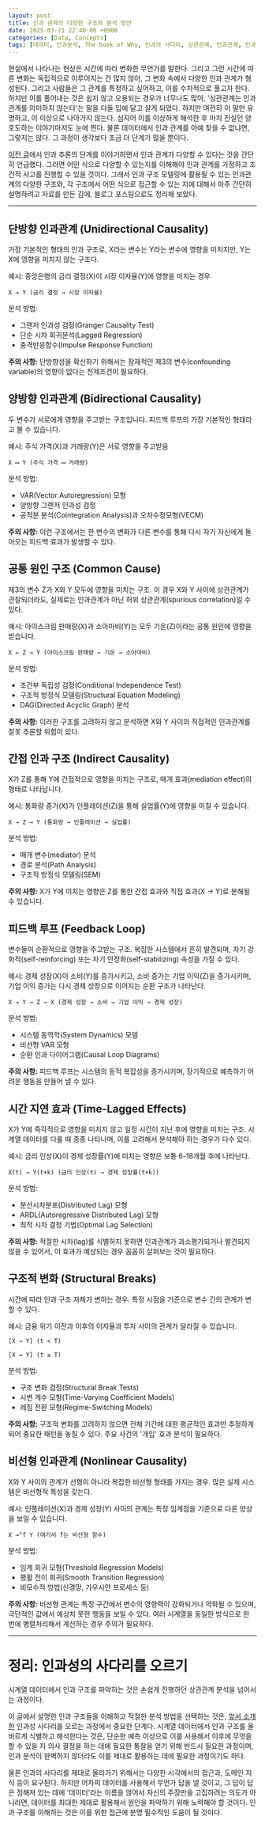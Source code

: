 ```yaml
---
layout: post
title: 인과 관계의 다양한 구조와 분석 방안
date: 2025-03-21 22:40:00 +0900
categories: [Data, Concepts]
tags: [데이터, 인과분석, The book of Why, 인과의 사다리, 상관관계, 인과관계, 인과, 인과구조]
---
```



현실에서 나타나는 현상은 시간에 따라 변화한 무언가를 말한다. 그리고 그런 시간에 따른 변화는 독립적으로 이루어지는 건 많지 않아, 그 변화 속에서 다양한 인과 관계가 형성된다. 그리고 사람들은 그 관계를 특정하고 싶어하고, 이를 수치적으로 풀고자 한다. 하지만 이를 풀어내는 것은 쉽지 않고 오용되는 경우가 너무나도 많아, '상관관계는 인과관계를 의미하지 않는다'는 말을 다들 입에 달고 살게 되었다. 하지만 여전히 이 말만 유명하고, 이 이상으로 나아가지 않는다. 심지어 이를 이상하게 해석한 후 마치 진실인 양 호도하는 이야기마저도 눈에 띈다. 물론 데이터에서 인과 관계를 아예 찾을 수 없냐면, 그렇지는 않다. 그 과정이 생각보다 조금 더 단계가 많을 뿐이다.

[이전 글](https://cojette.github.io/posts/ladderofcausation/)에서 인과 추론의 단계를 이야기하면서 인과 관계가 다양할 수 있다는 것을 간단히 언급했다. 그러면 어떤 식으로 다양할 수 있는지를 이해해야 인과 관계를 가정하고 조건적 사고를 진행할 수 있을 것이다. 그래서 인과 구조 모델링에 활용될 수 있는 인과관계의 다양한 구조와, 각 구조에서 어떤 식으로 접근할 수 있는 지에 대해서 아주 간단히 설명하려고 자료를 만든 김에, 블로그 포스팅으로도 정리해 보았다.

* * * * *

## 단방향 인과관계 (Unidirectional Causality)

가장 기본적인 형태의 인과 구조로, X라는 변수는 Y라는 변수에 영향을 미치지만, Y는 X에 영향을 미치지 않는 구조다.

예시: 중앙은행의 금리 결정(X)이 시장 이자율(Y)에 영향을 미치는 경우

```
X → Y (금리 결정 → 시장 이자율)

```

분석 방법:

-   그랜저 인과성 검정(Granger Causality Test)
-   단순 시차 회귀분석(Lagged Regression)
-   충격반응함수(Impulse Response Function)

**주의 사항:** 단방향성을 확신하기 위해서는 잠재적인 제3의 변수(confounding variable)의 영향이 없다는 전제조건이 필요하다.



## 양방향 인과관계 (Bidirectional Causality)

두 변수가 서로에게 영향을 주고받는 구조입니다. 피드백 루프의 가장 기본적인 형태라고 볼 수 있습니다.

예시: 주식 가격(X)과 거래량(Y)은 서로 영향을 주고받음

```
X ⟷ Y (주식 가격 ⟷ 거래량)

```

분석 방법:

-   VAR(Vector Autoregression) 모형
-   양방향 그랜저 인과성 검정
-   공적분 분석(Cointegration Analysis)과 오차수정모형(VECM)

**주의 사항:** 이런 구조에서는 한 변수의 변화가 다른 변수를 통해 다시 자기 자신에게 돌아오는 피드백 효과가 발생할 수 있다.



## 공통 원인 구조 (Common Cause)


제3의 변수 Z가 X와 Y 모두에 영향을 미치는 구조. 이 경우 X와 Y 사이에 상관관계가 관찰되더라도, 실제로는 인과관계가 아닌 허위 상관관계(spurious correlation)일 수 있다.

예시: 아이스크림 판매량(X)과 소아마비(Y)는 모두 기온(Z)이라는 공통 원인에 영향을 받습니다.

```
X ← Z → Y (아이스크림 판매량 ← 기온 → 소아마비)

```

분석 방법:

-   조건부 독립성 검정(Conditional Independence Test)
-   구조적 방정식 모델링(Structural Equation Modeling)
-   DAG(Directed Acyclic Graph) 분석

**주의 사항:** 이러한 구조를 고려하지 않고 분석하면 X와 Y 사이의 직접적인 인과관계를 잘못 추론할 위험이 있다.



## 간접 인과 구조 (Indirect Causality)


X가 Z를 통해 Y에 간접적으로 영향을 미치는 구조로, 매개 효과(mediation effect)의 형태로 나타납니다.

예시: 통화량 증가(X)가 인플레이션(Z)을 통해 실업률(Y)에 영향을 미칠 수 있습니다.

```
X → Z → Y (통화량 → 인플레이션 → 실업률)

```

분석 방법:

-   매개 변수(mediator) 분석
-   경로 분석(Path Analysis)
-   구조적 방정식 모델링(SEM)

**주의 사항:** X가 Y에 미치는 영향은 Z를 통한 간접 효과와 직접 효과(X → Y)로 분해될 수 있습니다.



## 피드백 루프 (Feedback Loop)


변수들이 순환적으로 영향을 주고받는 구조. 복잡한 시스템에서 흔히 발견되며, 자기 강화적(self-reinforcing) 또는 자기 안정화(self-stabilizing) 속성을 가질 수 있다.

예시: 경제 성장(X)이 소비(Y)를 증가시키고, 소비 증가는 기업 이익(Z)을 증가시키며, 기업 이익 증가는 다시 경제 성장으로 이어지는 순환 구조가 나타난다.

```
X → Y → Z → X (경제 성장 → 소비 → 기업 이익 → 경제 성장)

```

분석 방법:

-   시스템 동역학(System Dynamics) 모델
-   비선형 VAR 모형
-   순환 인과 다이어그램(Causal Loop Diagrams)

**주의 사항:** 피드백 루프는 시스템의 동적 복잡성을 증가시키며, 장기적으로 예측하기 어려운 행동을 만들어 낼 수 있다.


## 시간 지연 효과 (Time-Lagged Effects)

X가 Y에 즉각적으로 영향을 미치지 않고 일정 시간이 지난 후에 영향을 미치는 구조. 시계열 데이터를 다룰 때 종종 나타나며, 이를 고려해서 분석해야 하는 경우가 다수 있다.

예시: 금리 인상(X)이 경제 성장률(Y)에 미치는 영향은 보통 6-18개월 후에 나타난다.

```
X(t) → Y(t+k) (금리 인상(t) → 경제 성장률(t+k))

```

분석 방법:

-   분산시차분포(Distributed Lag) 모형
-   ARDL(Autoregressive Distributed Lag) 모형
-   최적 시차 결정 기법(Optimal Lag Selection)

**주의 사항:** 적절한 시차(lag)를 식별하지 못하면 인과관계가 과소평가되거나 발견되지 않을 수 있어서, 이 효과가 예상되는 경우 꼼꼼히 살펴보는 것이 필요하다.


## 구조적 변화 (Structural Breaks)

시간에 따라 인과 구조 자체가 변하는 경우. 특정 시점을 기준으로 변수 간의 관계가 변할 수 있다.

예시: 금융 위기 이전과 이후의 이자율과 투자 사이의 관계가 달라질 수 있습니다.

```
[X → Y] (t < T)

[X ↛ Y] (t ≥ T)

```

분석 방법:

-   구조 변화 검정(Structural Break Tests)
-   시변 계수 모형(Time-Varying Coefficient Models)
-   레짐 전환 모형(Regime-Switching Models)

**주의 사항:** 구조적 변화를 고려하지 않으면 전체 기간에 대한 평균적인 효과만 추정하게 되어 중요한 패턴을 놓칠 수 있다. 주요 사건의 '개입' 효과 분석이 필요하다.

## 비선형 인과관계 (Nonlinear Causality)

X와 Y 사이의 관계가 선형이 아니라 복잡한 비선형 형태를 가지는 경우. 많은 실제 시스템은 비선형적 특성을 갖는다.

예시: 인플레이션(X)과 경제 성장(Y) 사이의 관계는 특정 임계점을 기준으로 다른 양상을 보일 수 있습니다.

```
X →^f Y (여기서 f는 비선형 함수)

```

분석 방법:

-   임계 회귀 모형(Threshold Regression Models)
-   평활 전이 회귀(Smooth Transition Regression)
-   비모수적 방법(신경망, 가우시안 프로세스 등)

**주의 사항:** 비선형 관계는 특정 구간에서 변수의 영향력이 강화되거나 약화될 수 있으며, 극단적인 값에서 예상치 못한 행동을 보일 수 있다. 여러 시계열을 동일한 방식으로 한 번에 병렬처리해서 계산하는 경우 주의가 필요하다.


* * * * *

# 정리: 인과성의 사다리를 오르기


시계열 데이터에서 인과 구조를 파악하는 것은 손쉽게 진행하던 상관관계 분석을 넘어서는 과정이다.

이 글에서 설명한 인과 구조들을 이해하고 적절한 분석 방법을 선택하는 것은, [앞서 소개한](https://cojette.github.io/posts/ladderofcausation/) 인과성 사다리를 오르는 과정에서 중요한 단계다. 시계열 데이터에서 인과 구조를 올바르게 식별하고 해석한다는 것은, 단순한 예측 이상으로 이를 사용해서 이후에 무엇을 할 수 있을 지 의사 결정을 하는 데에 필요한 통찰을 얻기 위해 반드시 필요한 과정이며, 인과 분석이 완벽하지 않더라도 이를 제대로 활용하는 데에 필요한 과정이기도 하다.

물론 인과의 사다리를 제대로 올라가기 위해서는 다양한 시각에서의 접근과, 도메인 지식 등이 요구된다. 하지만 어차피 데이터를 사용해서 무언가 답을 낼 것이고, 그 답이 답은 정해져 있는 데에 '데이터'라는 이름을 얹어서 자신의 주장만을 고집하려는 의도가 아니라면, 데이터를 최대한 제대로 활용해서 원인을 파악하기 위해 노력해야 할 것이다. 인과 구조를 이해하는 것은 이를 위한 접근에 분명 필수적인 도움이 될 것이다.
